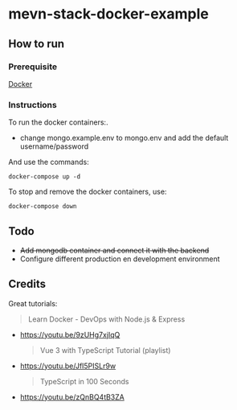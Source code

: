 # mevn-stack-docker-example

## How to run

### Prerequisite

[Docker](https://www.docker.com/products/docker-desktop)

### Instructions

To run the docker containers:.

- change mongo.example.env to mongo.env and add the default username/password

And use the commands:

```
docker-compose up -d
```

To stop and remove the docker containers, use:

```
docker-compose down
```

## Todo

- ~~Add mongodb container and connect it with the backend~~
- Configure different production en development environment

## Credits

Great tutorials:

> Learn Docker - DevOps with Node.js & Express

- https://youtu.be/9zUHg7xjIqQ
  > Vue 3 with TypeScript Tutorial (playlist)
- https://youtu.be/JfI5PISLr9w
  > TypeScript in 100 Seconds
- https://youtu.be/zQnBQ4tB3ZA
